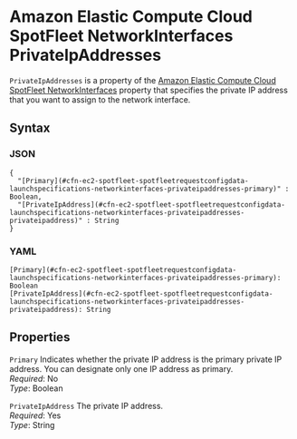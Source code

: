 # Amazon Elastic Compute Cloud SpotFleet NetworkInterfaces PrivateIpAddresses<a name="aws-properties-ec2-spotfleet-spotfleetrequestconfigdata-launchspecifications-networkinterfaces-privateipaddresses"></a>

`PrivateIpAddresses` is a property of the [Amazon Elastic Compute Cloud SpotFleet NetworkInterfaces](aws-properties-ec2-spotfleet-spotfleetrequestconfigdata-launchspecifications-networkinterfaces.md) property that specifies the private IP address that you want to assign to the network interface\.

## Syntax<a name="w13ab1c21c10d111d118c69b5"></a>

### JSON<a name="aws-properties-ec2-spotfleet-spotfleetrequestconfigdata-launchspecifications-networkinterfaces-privateipaddresses-syntax.json"></a>

```
{
  "[Primary](#cfn-ec2-spotfleet-spotfleetrequestconfigdata-launchspecifications-networkinterfaces-privateipaddresses-primary)" : Boolean,
  "[PrivateIpAddress](#cfn-ec2-spotfleet-spotfleetrequestconfigdata-launchspecifications-networkinterfaces-privateipaddresses-privateipaddress)" : String
}
```

### YAML<a name="aws-properties-ec2-spotfleet-spotfleetrequestconfigdata-launchspecifications-networkinterfaces-privateipaddresses-syntax.yaml"></a>

```
[Primary](#cfn-ec2-spotfleet-spotfleetrequestconfigdata-launchspecifications-networkinterfaces-privateipaddresses-primary): Boolean
[PrivateIpAddress](#cfn-ec2-spotfleet-spotfleetrequestconfigdata-launchspecifications-networkinterfaces-privateipaddresses-privateipaddress): String
```

## Properties<a name="w13ab1c21c10d111d118c69b7"></a>

`Primary`  <a name="cfn-ec2-spotfleet-spotfleetrequestconfigdata-launchspecifications-networkinterfaces-privateipaddresses-primary"></a>
Indicates whether the private IP address is the primary private IP address\. You can designate only one IP address as primary\.  
*Required*: No  
*Type*: Boolean

`PrivateIpAddress`  <a name="cfn-ec2-spotfleet-spotfleetrequestconfigdata-launchspecifications-networkinterfaces-privateipaddresses-privateipaddress"></a>
The private IP address\.  
*Required*: Yes  
*Type*: String